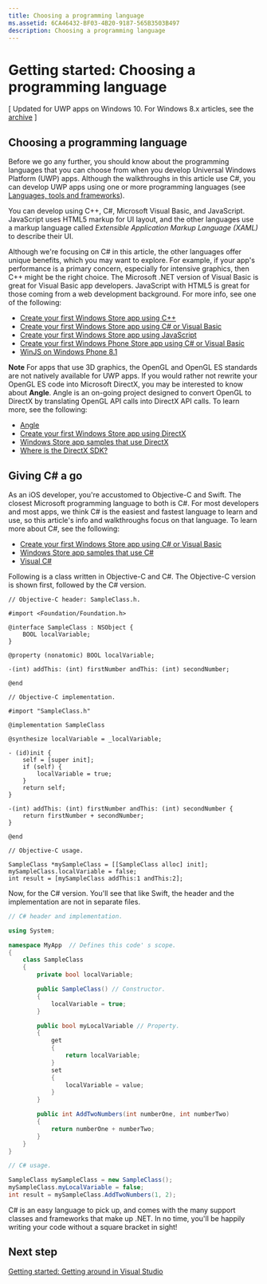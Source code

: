```yaml
---
title: Choosing a programming language
ms.assetid: 6CA46432-BF03-4B20-9187-565B3503B497
description: Choosing a programming language
---
```


# Getting started: Choosing a programming language

\[ Updated for UWP apps on Windows 10. For Windows 8.x articles, see the [archive](http://go.microsoft.com/fwlink/p/?linkid=619132) \]

## Choosing a programming language

Before we go any further, you should know about the programming languages that you can choose from when you develop Universal Windows Platform (UWP) apps. Although the walkthroughs in this article use C#, you can develop UWP apps using one or more programming languages (see [Languages, tools and frameworks](https://msdn.microsoft.com/library/windows/apps/dn465799)).

You can develop using C++, C#, Microsoft Visual Basic, and JavaScript. JavaScript uses HTML5 markup for UI layout, and the other languages use a markup language called *Extensible Application Markup Language (XAML)* to describe their UI.

Although we're focusing on C# in this article, the other languages offer unique benefits, which you may want to explore. For example, if your app's performance is a primary concern, especially for intensive graphics, then C++ might be the right choice. The Microsoft .NET version of Visual Basic is great for Visual Basic app developers. JavaScript with HTML5 is great for those coming from a web development background. For more info, see one of the following:

-   [Create your first Windows Store app using C++](https://msdn.microsoft.com/library/windows/apps/hh974580)
-   [Create your first Windows Store app using C# or Visual Basic](https://msdn.microsoft.com/library/windows/apps/hh974581)
-   [Create your first Windows Store app using JavaScript](https://msdn.microsoft.com/library/windows/apps/br211385)
-   [Create your first Windows Phone Store app using C# or Visual Basic](http://go.microsoft.com/fwlink/p/?LinkID=397877)
-   [WinJS on Windows Phone 8.1](http://go.microsoft.com/fwlink/p/?LinkID=397879)

**Note**  For apps that use 3D graphics, the OpenGL and OpenGL ES standards are not natively available for UWP apps. If you would rather not rewrite your OpenGL ES code into Microsoft DirectX, you may be interested to know about **Angle**. Angle is an on-going project designed to convert OpenGL to DirectX by translating OpenGL API calls into DirectX API calls. To learn more, see the following:
-   [Angle](https://code.google.com/p/angleproject/)
-   [Create your first Windows Store app using DirectX](https://msdn.microsoft.com/library/windows/apps/br229580)
-   [Windows Store app samples that use DirectX](http://go.microsoft.com/fwlink/p/?LinkId=263603)
-   [Where is the DirectX SDK?](https://msdn.microsoft.com/library/windows/desktop/ee663275)

## Giving C# a go

As an iOS developer, you're accustomed to Objective-C and Swift. The closest Microsoft programming language to both is C#. For most developers and most apps, we think C# is the easiest and fastest language to learn and use, so this article's info and walkthroughs focus on that language. To learn more about C#, see the following:

-   [Create your first Windows Store app using C# or Visual Basic](https://msdn.microsoft.com/library/windows/apps/hh974581)
-   [Windows Store app samples that use C#](http://go.microsoft.com/fwlink/p/?LinkId=263453)
-   [Visual C#](http://go.microsoft.com/fwlink/p/?LinkId=263450)

Following is a class written in Objective-C and C#. The Objective-C version is shown first, followed by the C# version.

```obj-c
// Objective-C header: SampleClass.h.

#import <Foundation/Foundation.h>

@interface SampleClass : NSObject {
    BOOL localVariable;
}

@property (nonatomic) BOOL localVariable;

-(int) addThis: (int) firstNumber andThis: (int) secondNumber;

@end
```

```obj-c
// Objective-C implementation.

#import "SampleClass.h"

@implementation SampleClass

@synthesize localVariable = _localVariable;

- (id)init {
    self = [super init];
    if (self) {
        localVariable = true;
    }
    return self;
}

-(int) addThis: (int) firstNumber andThis: (int) secondNumber {
    return firstNumber + secondNumber;
}

@end
```

```obj-c
// Objective-C usage.

SampleClass *mySampleClass = [[SampleClass alloc] init];
mySampleClass.localVariable = false;
int result = [mySampleClass addThis:1 andThis:2];
```

Now, for the C# version. You'll see that like Swift, the header and the implementation are not in separate files.

```csharp
// C# header and implementation.

using System;

namespace MyApp  // Defines this code' s scope.
{
    class SampleClass
    {
        private bool localVariable;

        public SampleClass() // Constructor.
        {
            localVariable = true;
        }

        public bool myLocalVariable // Property.
        {
            get
            {
                return localVariable;
            }
            set
            {
                localVariable = value; 
            }
        }

        public int AddTwoNumbers(int numberOne, int numberTwo)
        {
            return numberOne + numberTwo;
        }        
    }
}
```

```csharp
// C# usage.

SampleClass mySampleClass = new SampleClass();
mySampleClass.myLocalVariable = false;
int result = mySampleClass.AddTwoNumbers(1, 2);
```

C# is an easy language to pick up, and comes with the many support classes and frameworks that make up .NET. In no time, you'll be happily writing your code without a square bracket in sight!

## Next step

[Getting started: Getting around in Visual Studio](getting-started-getting-around-in-visual-studio.md)


<!--HONumber=Jun16_HO1-->


